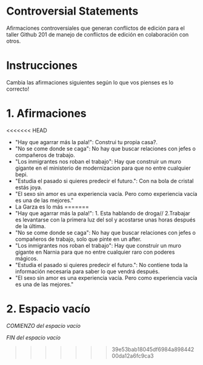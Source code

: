 Controversial Statements
===

Afirmaciones controversiales que generan conflictos de edición para el taller Github 201 de manejo de conflictos de edición en colaboración con otros.

# Instrucciones

Cambia las afirmaciones siguientes según lo que vos pienses es lo correcto!

# 1. Afirmaciones

<<<<<<< HEAD
* "Hay que agarrar más la pala!": Construi tu propia casa?.
* "No se come donde se caga": No hay que buscar relaciones con jefes o compañeros de trabajo.
* "Los inmigrantes nos roban el trabajo": Hay que construir un muro gigante en el ministerio de modernizacion para que no entre cualquier bepi.
* "Estudia el pasado si quieres predecir el futuro.": Con na bola de cristal estás joya.
* "El sexo sin amor es una experiencia vacía. Pero como experiencia vacía es una de las mejores."
* La Garza es lo más
=======
* "Hay que agarrar más la pala!": 1. Esta hablando de droga// 2.Trabajar es levantarse con la primera luz del sol y acostarse unas horas después de la última.
* "No se come donde se caga": No hay que buscar relaciones con jefes o compañeros de trabajo, solo que pinte en un after.
* "Los inmigrantes nos roban el trabajo": Hay que construir un muro gigante en Narnia para que no entre cualquier raro con poderes mágicos.
* "Estudia el pasado si quieres predecir el futuro.": No contiene toda la información necesaria para saber lo que vendrá después.
* "El sexo sin amor es una experiencia vacía. Pero como experiencia vacía es una de las mejores."



# 2. Espacio vacío

*COMIENZO del espacio vacío*

*FIN del espacio vacío*
>>>>>>> 39e53bab18045df6984a89844200da12a6fc9ca3
